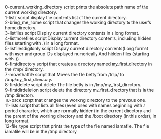 0-current_working_directory script prints the absolute path name of the current working directory.
<br>
1-listit script display the contents list of the current directory.
<br>
2-bring_me_home script that changes the working directory to the user’s home directory.
<br>
3-listfiles script Display current directory contents in a long format.
<br>
4-listmorefiles script Display current directory contents, including hidden files (starting with .) in a long format.
<br>
5-listfilesdigitonly script Display current directory contents(Long format with user and group IDs displayed numerically And hidden files (starting with .))
<br>
6-firstdirectory script that creates a directory named my_first_directory in the /tmp/ directory.
<br>
7-movethatfile script that Moves the file betty from /tmp/ to /tmp/my_first_directory.
<br>
8-firstdelete script delete The file betty is in /tmp/my_first_directory.
<br>
9-firstdirdeletion script delete the directory my_first_directory that is in the /tmp directory.
<br>
10-back script that changes the working directory to the previous one.
<br>
11-lists script that lists all files (even ones with names beginning with a period character, which are normally hidden) in the current directory and the parent of the working directory and the /boot directory (in this order), in long format.
<br>
12-file_type script that prints the type of the file named iamafile. The file iamafile will be in the /tmp directory
